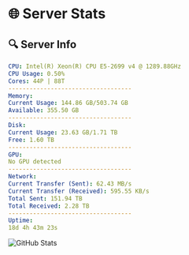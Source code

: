 # 🌐 Server Stats
## 🔍 Server Info
```yaml
CPU: Intel(R) Xeon(R) CPU E5-2699 v4 @ 1289.88GHz
CPU Usage: 0.50%
Cores: 44P | 88T
-----------------------------------
Memory:
Current Usage: 144.86 GB/503.74 GB
Available: 355.50 GB
-----------------------------------
Disk:
Current Usage: 23.63 GB/1.71 TB
Free: 1.60 TB
-----------------------------------
GPU:
No GPU detected
-----------------------------------
Network:
Current Transfer (Sent): 62.43 MB/s
Current Transfer (Received): 595.55 KB/s
Total Sent: 151.94 TB
Total Received: 2.28 TB
-----------------------------------
Uptime:
18d 4h 43m 23s
```
![GitHub Stats](https://img.shields.io/badge/Updated-2025-02-26_03:26:41-blue)